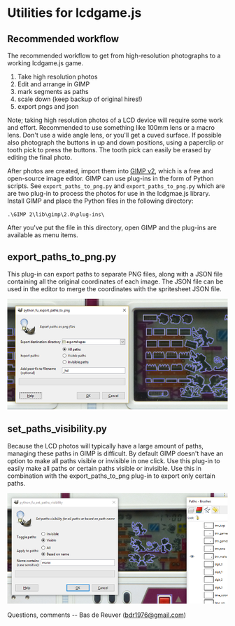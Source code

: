 Utilities for lcdgame.js
========================

Recommended workflow
--------------------
The recommended workflow to get from high-resolution photographs to a working lcdgame.js game.

1. Take high resolution photos
2. Edit and arrange in GIMP
3. mark segments as paths
4. scale down (keep backup of original hires!)
5. export pngs and json

Note; taking high resolution photos of a LCD device will require some work and
effort. Recommended to use something like 100mm lens or a macro lens. Don't
use a wide angle lens, or you'll get a cuved surface. If possible also
photograph the buttons in up and down positions, using a paperclip or tooth
pick to press the buttons. The tooth pick can easily be erased by editing the
final photo.

After photos are created, import them into [GIMP v2](https://www.gimp.org/),
which is a free and open-source image editor. GIMP can use plug-ins in the
form of Python scripts. See `export_paths_to_png.py` and `export_paths_to_png.py`
which are are two plug-in to process the photos for use in the lcdgmae.js library.
Install GIMP and place the Python files in the following directory:

	.\GIMP 2\lib\gimp\2.0\plug-ins\

After you've put the file in this directory, open GIMP and the plug-ins are available as menu items.

export_paths_to_png.py
----------------------
This plug-in can export paths to separate PNG files, along with a JSON file
containing all the original coordinates of each image. The JSON file can be
used in the editor to merge the coordinates with the spritesheet JSON file.

![GIMP 2.8 with export_paths_to_png plug-in](/utils/export_paths_to_png.png?raw=true "preview")

set_paths_visibility.py
-----------------------
Because the LCD photos will typically have a large amount of paths, managing
these paths in GIMP is difficult. By default GIMP doesn't have an option to
make all paths visible or invisible in one click. Use this plug-in to easily
make all paths or certain paths visible or invisible.
Use this in combination with the export_paths_to_png plug-in to export only
certain paths.

![GIMP 2.8 with set_paths_visibility plug-in](/utils/set_paths_visibility.png?raw=true "preview")

Questions, comments -- Bas de Reuver (bdr1976@gmail.com)
